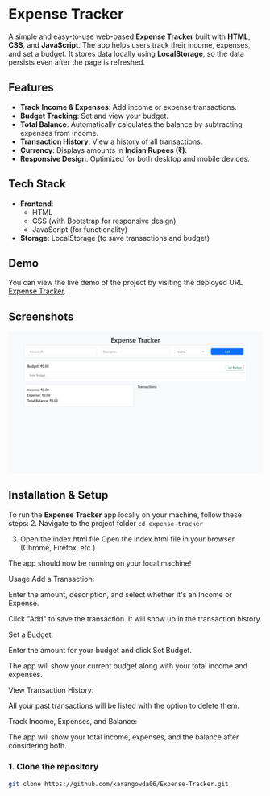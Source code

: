 # Expense Tracker

A simple and easy-to-use web-based **Expense Tracker** built with **HTML**, **CSS**, and **JavaScript**. The app helps users track their income, expenses, and set a budget. It stores data locally using **LocalStorage**, so the data persists even after the page is refreshed.

## Features

- **Track Income & Expenses**: Add income or expense transactions.
- **Budget Tracking**: Set and view your budget.
- **Total Balance**: Automatically calculates the balance by subtracting expenses from income.
- **Transaction History**: View a history of all transactions.
- **Currency**: Displays amounts in **Indian Rupees (₹)**.
- **Responsive Design**: Optimized for both desktop and mobile devices.

## Tech Stack

- **Frontend**: 
  - HTML
  - CSS (with Bootstrap for responsive design)
  - JavaScript (for functionality)
- **Storage**: LocalStorage (to save transactions and budget)

## Demo

You can view the live demo of the project by visiting the deployed URL [Expense Tracker](https://expense-tracker-nu-lac.vercel.app/).

## Screenshots

![Expense Tracker Screenshot](expense-tracker.jpeg)

## Installation & Setup

To run the **Expense Tracker** app locally on your machine, follow these steps:
2. Navigate to the project folder
`cd expense-tracker`

3. Open the index.html file
Open the index.html file in your browser (Chrome, Firefox, etc.)

The app should now be running on your local machine!

Usage
Add a Transaction:

Enter the amount, description, and select whether it's an Income or Expense.

Click "Add" to save the transaction. It will show up in the transaction history.

Set a Budget:

Enter the amount for your budget and click Set Budget.

The app will show your current budget along with your total income and expenses.

View Transaction History:

All your past transactions will be listed with the option to delete them.

Track Income, Expenses, and Balance:

The app will show your total income, expenses, and the balance after considering both.
### 1. Clone the repository

```bash
git clone https://github.com/karangowda06/Expense-Tracker.git
